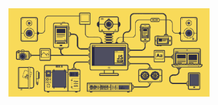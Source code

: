 <img align="center" width="400" src="https://github.com/jose-rgb/jose-rgb/blob/main/javascript%20(1).gif" alt="jose-rgb"/>

